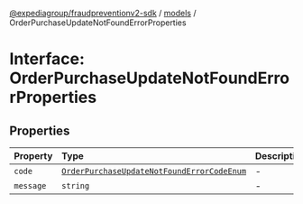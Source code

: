 [@expediagroup/fraudpreventionv2-sdk](../../index.md) / [models](../index.md) / OrderPurchaseUpdateNotFoundErrorProperties

# Interface: OrderPurchaseUpdateNotFoundErrorProperties

## Properties

| Property | Type | Description | Source |
| :------ | :------ | :------ | :------ |
| `code` | [`OrderPurchaseUpdateNotFoundErrorCodeEnum`](../type-aliases/OrderPurchaseUpdateNotFoundErrorCodeEnum.md) | - | models/OrderPurchaseUpdateNotFoundError.ts:61 |
| `message` | `string` | - | models/OrderPurchaseUpdateNotFoundError.ts:62 |
